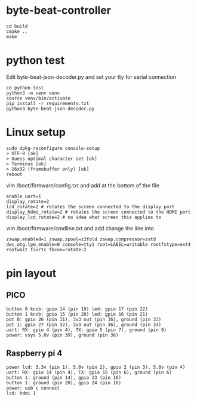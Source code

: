 # byte-beat-controller

```
cd build
cmake ..
make
```

# python test

Edit byte-beat-json-decoder.py and set your tty for serial connection

```
cd python-test
python3 -m venv venv
source venv/bin/activate
pip install -r requirements.txt
python3 byte-beat-json-decoder.py
```

# Linux setup

```
sudo dpkg-reconfigure console-setup
> UTF-8 [ok]
> Guess optimal character set [ok]
> Terminus [ok]
> 16x32 (framebuffer only) [ok]
reboot
```

vim /boot/firmware/config.txt and add at the bottom of the file

```
enable_uart=1
display_rotate=2
lcd_rotate=2 # rotates the screen connected to the display port
display_hdmi_rotate=2 # rotates the screen connected to the HDMI port
display_lcd_rotate=2 # no idea what screen this applies to
```

vim /boot/firmware/cmdline.txt and add change the line into

```
zswap.enabled=1 zswap.zpool=z3fold zswap.compressor=zstd dwc_otg.lpm_enable=0 console=tty1 root=LABEL=writable rootfstype=ext4 rootwait fixrtc fbcon=rotate:2
```

# pin layout

## PICO

```
button 0 knob: gpio 14 (pin 19) led: gpio 17 (pin 22)
button 1 knob: gpio 15 (pin 20) led: gpio 16 (pin 21)
pot 0: gpio 26 (pin 31), 3v3 out (pin 36), ground (pin 33)
pot 1: gpio 27 (pin 32), 3v3 out (pin 36), ground (pin 33)
uart: RX: gpio 4 (pin 4), TX: gpio 5 (pin 7), ground (pin 8)
power: vsys 5.0v (pin 39), ground (pin 38)
```

## Raspberry pi 4

```
power lcd: 3.3v (pin 1), 5.0v (pin 2), gpio 2 (pin 3), 5.0v (pin 4)
uart: RX: gpio 14 (pin 4), TX: gpio 15 (pin 6), ground (pin 6)
button 1: ground (pin 14), gpio 23 (pin 16)
button 1: ground (pin 20), gpio 24 (pin 18)
power: usb c connect
lcd: hdmi 1
```